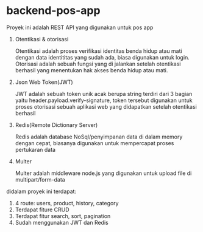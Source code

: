 # backend-pos-app
Proyek ini adalah REST API yang digunakan untuk pos app

1. Otentikasi & otorisasi

   Otentikasi adalah proses verifikasi identitas benda hidup atau mati dengan data identititas yang sudah ada, biasa digunakan untuk login.
   Otorisasi adalah sebuah fungsi yang di jalankan setelah otentikasi berhasil yang menentukan hak akses benda hidup atau mati. 
2. Json Web Token(JWT)

   JWT adalah sebuah token unik acak berupa string terdiri dari 3 bagian yaitu header.payload.verify-signature, token tersebut digunakan untuk 
   proses otorisasi sebuah aplikasi web yang didapatkan setelah otentikasi berhasil
3. Redis(Remote Dictionary Server)

   Redis adalah database NoSql/penyimpanan data di dalam memory dengan cepat, biasanya digunakan untuk mempercapat proses pertukaran data
4. Multer

   Multer adalah middleware node.js yang digunakan untuk upload file di multipart/form-data

didalam proyek ini terdapat:

1. 4 route: users, product, history, category 
2. Terdapat fiture CRUD
3. Terdapat fitur search, sort, pagination
4. Sudah menggunakan JWT dan Redis
